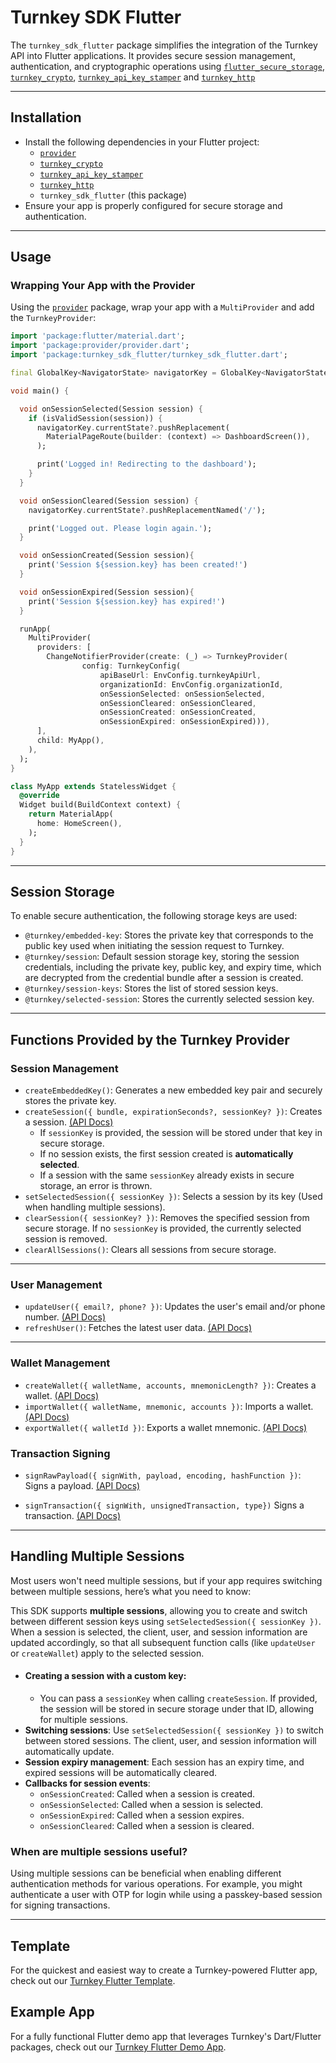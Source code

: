 # Turnkey SDK Flutter

The `turnkey_sdk_flutter` package simplifies the integration of the Turnkey API into Flutter applications. It provides secure session management, authentication, and cryptographic operations using [`flutter_secure_storage`](https://pub.dev/packages/flutter_secure_storage), [`turnkey_crypto`](../crypto/), [`turnkey_api_key_stamper`](../api-key-stamper/) and [`turnkey_http`](../http/)

---

## **Installation**

- Install the following dependencies in your Flutter project:
  - [`provider`](https://pub.dev/packages/provider)
  - [`turnkey_crypto`](../crypto/)
  - [`turnkey_api_key_stamper`](../api-key-stamper/)
  - [`turnkey_http`](../http/)
  - `turnkey_sdk_flutter` (this package)
- Ensure your app is properly configured for secure storage and authentication.

---

## **Usage**

### **Wrapping Your App with the Provider**

Using the [`provider`](https://pub.dev/packages/provider) package, wrap your app with a `MultiProvider` and add the `TurnkeyProvider`:

```dart
import 'package:flutter/material.dart';
import 'package:provider/provider.dart';
import 'package:turnkey_sdk_flutter/turnkey_sdk_flutter.dart';

final GlobalKey<NavigatorState> navigatorKey = GlobalKey<NavigatorState>();

void main() {

  void onSessionSelected(Session session) {
    if (isValidSession(session)) {
      navigatorKey.currentState?.pushReplacement(
        MaterialPageRoute(builder: (context) => DashboardScreen()),
      );

      print('Logged in! Redirecting to the dashboard');
    }
  }

  void onSessionCleared(Session session) {
    navigatorKey.currentState?.pushReplacementNamed('/');

    print('Logged out. Please login again.');
  }

  void onSessionCreated(Session session){
    print('Session ${session.key} has been created!')
  }

  void onSessionExpired(Session session){
    print('Session ${session.key} has expired!')
  }

  runApp(
    MultiProvider(
      providers: [
        ChangeNotifierProvider(create: (_) => TurnkeyProvider(
                config: TurnkeyConfig(
                    apiBaseUrl: EnvConfig.turnkeyApiUrl,
                    organizationId: EnvConfig.organizationId,
                    onSessionSelected: onSessionSelected,
                    onSessionCleared: onSessionCleared,
                    onSessionCreated: onSessionCreated,
                    onSessionExpired: onSessionExpired))),
      ],
      child: MyApp(),
    ),
  );
}

class MyApp extends StatelessWidget {
  @override
  Widget build(BuildContext context) {
    return MaterialApp(
      home: HomeScreen(),
    );
  }
}
```

---

## **Session Storage**

To enable secure authentication, the following storage keys are used:

- `@turnkey/embedded-key`: Stores the private key that corresponds to the public key used when initiating the session request to Turnkey.
- `@turnkey/session`: Default session storage key, storing the session credentials, including the private key, public key, and expiry time, which are decrypted from the credential bundle after a session is created.
- `@turnkey/session-keys`: Stores the list of stored session keys.
- `@turnkey/selected-session`: Stores the currently selected session key.

---

## **Functions Provided by the Turnkey Provider**

### **Session Management**

- `createEmbeddedKey()`: Generates a new embedded key pair and securely stores the private key.
- `createSession({ bundle, expirationSeconds?, sessionKey? })`: Creates a session. [(API Docs)](https://docs.turnkey.com/api#tag/Sessions/operation/CreateReadWriteSession)
  - If `sessionKey` is provided, the session will be stored under that key in secure storage.
  - If no session exists, the first session created is **automatically selected**.
  - If a session with the same `sessionKey` already exists in secure storage, an error is thrown.
- `setSelectedSession({ sessionKey })`: Selects a session by its key (Used when handling multiple sessions).
- `clearSession({ sessionKey? })`: Removes the specified session from secure storage. If no `sessionKey` is provided, the currently selected session is removed.
- `clearAllSessions()`: Clears all sessions from secure storage.

---

### **User Management**

- `updateUser({ email?, phone? })`: Updates the user's email and/or phone number. [(API Docs)](https://docs.turnkey.com/api#tag/Users/operation/UpdateUser)
- `refreshUser()`: Fetches the latest user data. [(API Docs)](https://docs.turnkey.com/api#tag/Sessions)

---

### **Wallet Management**

- `createWallet({ walletName, accounts, mnemonicLength? })`: Creates a wallet. [(API Docs)](https://docs.turnkey.com/api#tag/Wallets/operation/CreateWallet)
- `importWallet({ walletName, mnemonic, accounts })`: Imports a wallet. [(API Docs)](https://docs.turnkey.com/api#tag/Wallets/operation/ImportWallet)
- `exportWallet({ walletId })`: Exports a wallet mnemonic. [(API Docs)](https://docs.turnkey.com/api#tag/Wallets/operation/ExportWallet)

### **Transaction Signing**

- `signRawPayload({ signWith, payload, encoding, hashFunction })`: Signs a payload. [(API Docs)](https://docs.turnkey.com/api#tag/Signing/operation/SignRawPayload)

- `signTransaction({ signWith, unsignedTransaction, type})` Signs a transaction. [(API Docs)](https://docs.turnkey.com/api#tag/Signing/operation/SignTransaction)

---

## **Handling Multiple Sessions**

Most users won't need multiple sessions, but if your app requires switching between multiple sessions, here’s what you need to know:

This SDK supports **multiple sessions**, allowing you to create and switch between different session keys using `setSelectedSession({ sessionKey })`. When a session is selected, the client, user, and session information are updated accordingly, so that all subsequent function calls (like `updateUser` or `createWallet`) apply to the selected session.

- #### Creating a session with a custom key:
  - You can pass a `sessionKey` when calling `createSession`. If provided, the session will be stored in secure storage under that ID, allowing for multiple sessions.
- **Switching sessions**: Use `setSelectedSession({ sessionKey })` to switch between stored sessions. The client, user, and session information will automatically update.
- **Session expiry management**: Each session has an expiry time, and expired sessions will be automatically cleared.
- **Callbacks for session events**:
  - `onSessionCreated`: Called when a session is created.
  - `onSessionSelected`: Called when a session is selected.
  - `onSessionExpired`: Called when a session expires.
  - `onSessionCleared`: Called when a session is cleared.

### When are multiple sessions useful?

Using multiple sessions can be beneficial when enabling different authentication methods for various operations. For example, you might authenticate a user with OTP for login while using a passkey-based session for signing transactions.

---

## Template

For the quickest and easiest way to create a Turnkey-powered Flutter app, check out our [Turnkey Flutter Template](https://github.com/tkhq/flutter_template/).

## Example App

For a fully functional Flutter demo app that leverages Turnkey's Dart/Flutter packages, check out our [Turnkey Flutter Demo App](./examples/flutter-demo-app).
